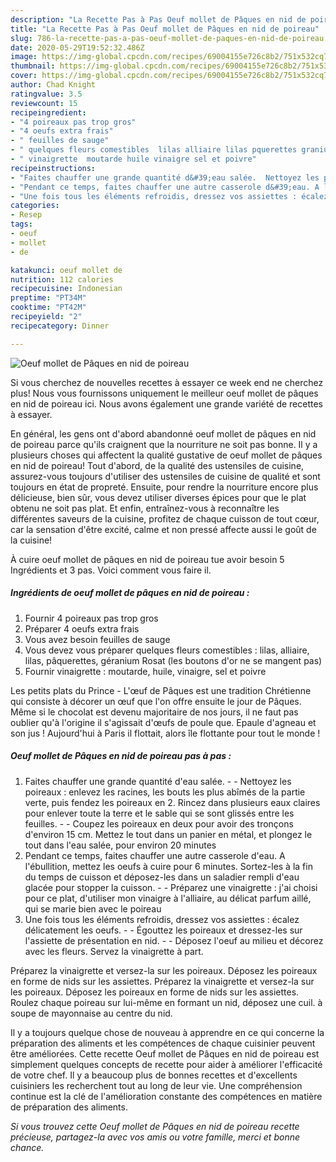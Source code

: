 ```yaml
---
description: "La Recette Pas à Pas Oeuf mollet de Pâques en nid de poireau"
title: "La Recette Pas à Pas Oeuf mollet de Pâques en nid de poireau"
slug: 786-la-recette-pas-a-pas-oeuf-mollet-de-paques-en-nid-de-poireau
date: 2020-05-29T19:52:32.486Z
image: https://img-global.cpcdn.com/recipes/69004155e726c8b2/751x532cq70/oeuf-mollet-de-paques-en-nid-de-poireau-photo-principale-de-la-recette.jpg
thumbnail: https://img-global.cpcdn.com/recipes/69004155e726c8b2/751x532cq70/oeuf-mollet-de-paques-en-nid-de-poireau-photo-principale-de-la-recette.jpg
cover: https://img-global.cpcdn.com/recipes/69004155e726c8b2/751x532cq70/oeuf-mollet-de-paques-en-nid-de-poireau-photo-principale-de-la-recette.jpg
author: Chad Knight
ratingvalue: 3.5
reviewcount: 15
recipeingredient:
- "4 poireaux pas trop gros"
- "4 oeufs extra frais"
- " feuilles de sauge"
- " quelques fleurs comestibles  lilas alliaire lilas pquerettes granium Rosat les boutons dor ne se mangent pas"
- " vinaigrette  moutarde huile vinaigre sel et poivre"
recipeinstructions:
- "Faites chauffer une grande quantité d&#39;eau salée.  Nettoyez les poireaux : enlevez les racines, les bouts les plus abîmés de la partie verte, puis fendez les poireaux en 2. Rincez dans plusieurs eaux claires pour enlever toute la terre et le sable qui se sont glissés entre les feuilles.  Coupez les poireaux en deux pour avoir des tronçons d&#39;environ 15 cm. Mettez le tout dans un panier en métal, et plongez le tout dans l&#39;eau salée, pour environ 20 minutes"
- "Pendant ce temps, faites chauffer une autre casserole d&#39;eau. A l&#39;ébullition, mettez les oeufs à cuire pour 6 minutes. Sortez-les à la fin du temps de cuisson et déposez-les dans un saladier rempli d&#39;eau glacée pour stopper la cuisson.  Préparez une vinaigrette : j&#39;ai choisi pour ce plat, d&#39;utiliser mon vinaigre à l&#39;alliaire, au délicat parfum aillé, qui se marie bien avec le poireau"
- "Une fois tous les éléments refroidis, dressez vos assiettes : écalez délicatement les oeufs.  Égouttez les poireaux et dressez-les sur l&#39;assiette de présentation en nid.  Déposez l&#39;oeuf au milieu et décorez avec les fleurs. Servez la vinaigrette à part."
categories:
- Resep
tags:
- oeuf
- mollet
- de

katakunci: oeuf mollet de 
nutrition: 112 calories
recipecuisine: Indonesian
preptime: "PT34M"
cooktime: "PT42M"
recipeyield: "2"
recipecategory: Dinner

---
```



![Oeuf mollet de Pâques en nid de poireau](https://img-global.cpcdn.com/recipes/69004155e726c8b2/751x532cq70/oeuf-mollet-de-paques-en-nid-de-poireau-photo-principale-de-la-recette.jpg)

Si vous cherchez de nouvelles recettes à essayer ce week end ne cherchez plus! Nous vous fournissons uniquement le meilleur oeuf mollet de pâques en nid de poireau ici. Nous avons également une grande variété de recettes à essayer.

En général, les gens ont d'abord abandonné oeuf mollet de pâques en nid de poireau parce qu'ils craignent que la nourriture ne soit pas bonne. Il y a plusieurs choses qui affectent la qualité gustative de oeuf mollet de pâques en nid de poireau! Tout d'abord, de la qualité des ustensiles de cuisine, assurez-vous toujours d'utiliser des ustensiles de cuisine de qualité et sont toujours en état de propreté. Ensuite, pour rendre la nourriture encore plus délicieuse, bien sûr, vous devez utiliser diverses épices pour que le plat obtenu ne soit pas plat. Et enfin, entraînez-vous à reconnaître les différentes saveurs de la cuisine, profitez de chaque cuisson de tout cœur, car la sensation d'être excité, calme et non pressé affecte aussi le goût de la cuisine!

<!--inarticleads1-->

À cuire oeuf mollet de pâques en nid de poireau tue avoir besoin 5 Ingrédients et 3 pas. Voici comment vous faire il.

##### Ingrédients de oeuf mollet de pâques en nid de poireau :

1. Fournir 4 poireaux pas trop gros
1. Préparer 4 oeufs extra frais
1. Vous avez besoin  feuilles de sauge
1. Vous devez vous préparer  quelques fleurs comestibles : lilas, alliaire, lilas, pâquerettes, géranium Rosat (les boutons d&#39;or ne se mangent pas)
1. Fournir  vinaigrette : moutarde, huile, vinaigre, sel et poivre


Les petits plats du Prince - L&#39;œuf de Pâques est une tradition Chrétienne qui consiste à décorer un œuf que l&#39;on offre ensuite le jour de Pâques. Même si le chocolat est devenu majoritaire de nos jours, il ne faut pas oublier qu&#39;à l&#39;origine il s&#39;agissait d&#39;œufs de poule que. Epaule d&#39;agneau et son jus ! Aujourd&#39;hui à Paris il flottait, alors île flottante pour tout le monde ! 

<!--inarticleads2-->

##### Oeuf mollet de Pâques en nid de poireau pas à pas :

1. Faites chauffer une grande quantité d&#39;eau salée. -  - Nettoyez les poireaux : enlevez les racines, les bouts les plus abîmés de la partie verte, puis fendez les poireaux en 2. Rincez dans plusieurs eaux claires pour enlever toute la terre et le sable qui se sont glissés entre les feuilles. -  - Coupez les poireaux en deux pour avoir des tronçons d&#39;environ 15 cm. Mettez le tout dans un panier en métal, et plongez le tout dans l&#39;eau salée, pour environ 20 minutes
1. Pendant ce temps, faites chauffer une autre casserole d&#39;eau. A l&#39;ébullition, mettez les oeufs à cuire pour 6 minutes. Sortez-les à la fin du temps de cuisson et déposez-les dans un saladier rempli d&#39;eau glacée pour stopper la cuisson. -  - Préparez une vinaigrette : j&#39;ai choisi pour ce plat, d&#39;utiliser mon vinaigre à l&#39;alliaire, au délicat parfum aillé, qui se marie bien avec le poireau
1. Une fois tous les éléments refroidis, dressez vos assiettes : écalez délicatement les oeufs. -  - Égouttez les poireaux et dressez-les sur l&#39;assiette de présentation en nid. -  - Déposez l&#39;oeuf au milieu et décorez avec les fleurs. Servez la vinaigrette à part.


Préparez la vinaigrette et versez-la sur les poireaux. Déposez les poireaux en forme de nids sur les assiettes. Préparez la vinaigrette et versez-la sur les poireaux. Déposez les poireaux en forme de nids sur les assiettes. Roulez chaque poireau sur lui-même en formant un nid, déposez une cuil. à soupe de mayonnaise au centre du nid. 

<!--inarticleads1-->

<p>
Il y a toujours quelque chose de nouveau à apprendre en ce qui concerne la préparation des aliments et les compétences de chaque cuisinier peuvent être améliorées. Cette recette Oeuf mollet de Pâques en nid de poireau est simplement quelques concepts de recette pour aider à améliorer l'efficacité de votre chef. Il y a beaucoup plus de bonnes recettes et d'excellents cuisiniers les recherchent tout au long de leur vie. Une compréhension continue est la clé de l'amélioration constante des compétences en matière de préparation des aliments.
</p>

<p>
<i>Si vous trouvez cette Oeuf mollet de Pâques en nid de poireau recette précieuse, partagez-la avec vos amis ou votre famille, merci et bonne chance.</i>
</p>
